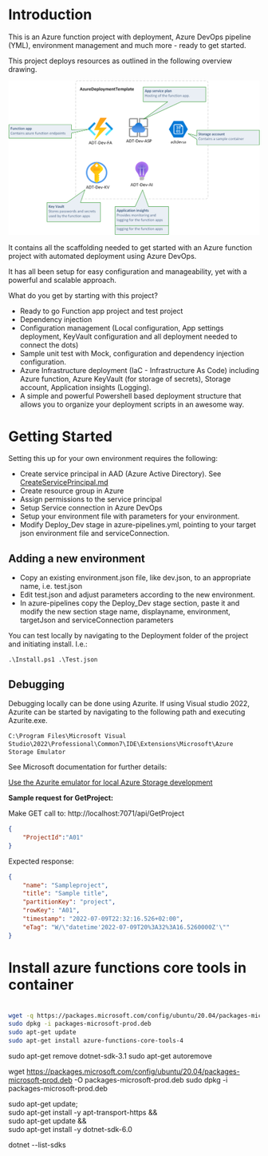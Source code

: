# Introduction 

This is an Azure function project with deployment, Azure DevOps pipeline (YML), environment management and much more - ready to get started.

This project deploys resources as outlined in the following overview drawing.

![01-SelectDirecotry](Documentation/Images/Architecture.png)

It contains all the scaffolding needed to get started with an Azure function project with automated deployment using Azure DevOps. 

It has all been setup for easy configuration and manageability, yet with a powerful and scalable approach. 

What do you get by starting with this project?
- Ready to go Function app project and test project
- Dependency injection
- Configuration management (Local configuration, App settings deployment, KeyVault configuration and all deployment needed to connect the dots)
- Sample unit test with Mock, configuration and dependency injection configuration.
- Azure Infrastructure deployment (IaC - Infrastructure As Code) including Azure function, Azure KeyVault (for storage of secrets), Storage account, Application insights (Logging). 
- A simple and powerful Powershell based deployment structure that allows you to organize your deployment scripts in an awesome way. 

# Getting Started

Setting this up for your own environment requires the following:

- Create service principal in AAD (Azure Active Directory). See [CreateServicePrincipal.md](Documentation/CreateServicePrincipal.md)
- Create resource group in Azure
- Assign permissions to the service principal
- Setup Service connection in Azure DevOps
- Setup your environment file with parameters for your environment. 
- Modify Deploy_Dev stage in azure-pipelines.yml, pointing to your target json environment file and serviceConnection.

## Adding a new environment

- Copy an existing environment.json file, like dev.json, to an appropriate name, i.e. test.json
- Edit test.json and adjust parameters according to the new environment. 
- In azure-pipelines copy the Deploy_Dev stage section, paste it and modify the new section stage name, displayname, environment, targetJson and serviceConnection parameters

You can test locally by navigating to the Deployment folder of the project and initiating install. I.e.: 
```
.\Install.ps1 .\Test.json
```

## Debugging

Debugging locally can be done using Azurite. If using Visual studio 2022, Azurite can be started by navigating to the following path and executing Azurite.exe. 

```
C:\Program Files\Microsoft Visual Studio\2022\Professional\Common7\IDE\Extensions\Microsoft\Azure Storage Emulator
```

See Microsoft documentation for further details: 

[Use the Azurite emulator for local Azure Storage development](https://docs.microsoft.com/en-us/azure/storage/common/storage-use-azurite?tabs=visual-studio)

**Sample request for GetProject:**

Make GET call to: http://localhost:7071/api/GetProject

```json
{
	"ProjectId":"A01"
}
```

Expected response:
```json
{
	"name": "Sampleproject",
	"title": "Sample title",
	"partitionKey": "project",
	"rowKey": "A01",
	"timestamp": "2022-07-09T22:32:16.526+02:00",
	"eTag": "W/\"datetime'2022-07-09T20%3A32%3A16.5260000Z'\""
}
```

# Install azure functions core tools in container

```bash

wget -q https://packages.microsoft.com/config/ubuntu/20.04/packages-microsoft-prod.deb
sudo dpkg -i packages-microsoft-prod.deb
sudo apt-get update
sudo apt-get install azure-functions-core-tools-4
```

sudo apt-get remove dotnet-sdk-3.1
sudo apt-get autoremove

wget https://packages.microsoft.com/config/ubuntu/20.04/packages-microsoft-prod.deb -O packages-microsoft-prod.deb
sudo dpkg -i packages-microsoft-prod.deb

sudo apt-get update; \
sudo apt-get install -y apt-transport-https && \
sudo apt-get update && \
sudo apt-get install -y dotnet-sdk-6.0

dotnet --list-sdks